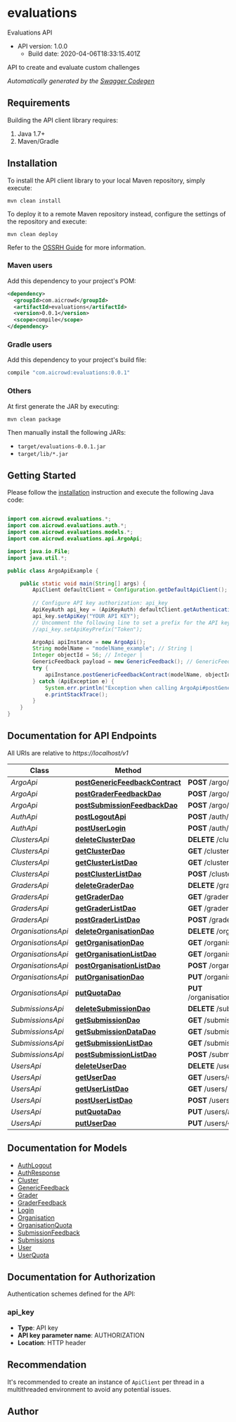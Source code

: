 # evaluations

Evaluations API
- API version: 1.0.0
  - Build date: 2020-04-06T18:33:15.401Z

API to create and evaluate custom challenges


*Automatically generated by the [Swagger Codegen](https://github.com/swagger-api/swagger-codegen)*


## Requirements

Building the API client library requires:
1. Java 1.7+
2. Maven/Gradle

## Installation

To install the API client library to your local Maven repository, simply execute:

```shell
mvn clean install
```

To deploy it to a remote Maven repository instead, configure the settings of the repository and execute:

```shell
mvn clean deploy
```

Refer to the [OSSRH Guide](http://central.sonatype.org/pages/ossrh-guide.html) for more information.

### Maven users

Add this dependency to your project's POM:

```xml
<dependency>
  <groupId>com.aicrowd</groupId>
  <artifactId>evaluations</artifactId>
  <version>0.0.1</version>
  <scope>compile</scope>
</dependency>
```

### Gradle users

Add this dependency to your project's build file:

```groovy
compile "com.aicrowd:evaluations:0.0.1"
```

### Others

At first generate the JAR by executing:

```shell
mvn clean package
```

Then manually install the following JARs:

* `target/evaluations-0.0.1.jar`
* `target/lib/*.jar`

## Getting Started

Please follow the [installation](#installation) instruction and execute the following Java code:

```java

import com.aicrowd.evaluations.*;
import com.aicrowd.evaluations.auth.*;
import com.aicrowd.evaluations.models.*;
import com.aicrowd.evaluations.api.ArgoApi;

import java.io.File;
import java.util.*;

public class ArgoApiExample {

    public static void main(String[] args) {
        ApiClient defaultClient = Configuration.getDefaultApiClient();
        
        // Configure API key authorization: api_key
        ApiKeyAuth api_key = (ApiKeyAuth) defaultClient.getAuthentication("api_key");
        api_key.setApiKey("YOUR API KEY");
        // Uncomment the following line to set a prefix for the API key, e.g. "Token" (defaults to null)
        //api_key.setApiKeyPrefix("Token");

        ArgoApi apiInstance = new ArgoApi();
        String modelName = "modelName_example"; // String | 
        Integer objectId = 56; // Integer | 
        GenericFeedback payload = new GenericFeedback(); // GenericFeedback | 
        try {
            apiInstance.postGenericFeedbackContract(modelName, objectId, payload);
        } catch (ApiException e) {
            System.err.println("Exception when calling ArgoApi#postGenericFeedbackContract");
            e.printStackTrace();
        }
    }
}

```

## Documentation for API Endpoints

All URIs are relative to *https://localhost/v1*

Class | Method | HTTP request | Description
------------ | ------------- | ------------- | -------------
*ArgoApi* | [**postGenericFeedbackContract**](docs/ArgoApi.md#postGenericFeedbackContract) | **POST** /argo/{model_name}/{object_id} | 
*ArgoApi* | [**postGraderFeedbackDao**](docs/ArgoApi.md#postGraderFeedbackDao) | **POST** /argo/graders/{grader_id} | 
*ArgoApi* | [**postSubmissionFeedbackDao**](docs/ArgoApi.md#postSubmissionFeedbackDao) | **POST** /argo/submissions/{submission_id} | 
*AuthApi* | [**postLogoutApi**](docs/AuthApi.md#postLogoutApi) | **POST** /auth/logout | 
*AuthApi* | [**postUserLogin**](docs/AuthApi.md#postUserLogin) | **POST** /auth/login | 
*ClustersApi* | [**deleteClusterDao**](docs/ClustersApi.md#deleteClusterDao) | **DELETE** /clusters/{cluster_id} | 
*ClustersApi* | [**getClusterDao**](docs/ClustersApi.md#getClusterDao) | **GET** /clusters/{cluster_id} | 
*ClustersApi* | [**getClusterListDao**](docs/ClustersApi.md#getClusterListDao) | **GET** /clusters/ | 
*ClustersApi* | [**postClusterListDao**](docs/ClustersApi.md#postClusterListDao) | **POST** /clusters/ | 
*GradersApi* | [**deleteGraderDao**](docs/GradersApi.md#deleteGraderDao) | **DELETE** /graders/{grader_id} | 
*GradersApi* | [**getGraderDao**](docs/GradersApi.md#getGraderDao) | **GET** /graders/{grader_id} | 
*GradersApi* | [**getGraderListDao**](docs/GradersApi.md#getGraderListDao) | **GET** /graders/ | 
*GradersApi* | [**postGraderListDao**](docs/GradersApi.md#postGraderListDao) | **POST** /graders/ | 
*OrganisationsApi* | [**deleteOrganisationDao**](docs/OrganisationsApi.md#deleteOrganisationDao) | **DELETE** /organisations/{organisation_id} | 
*OrganisationsApi* | [**getOrganisationDao**](docs/OrganisationsApi.md#getOrganisationDao) | **GET** /organisations/{organisation_id} | 
*OrganisationsApi* | [**getOrganisationListDao**](docs/OrganisationsApi.md#getOrganisationListDao) | **GET** /organisations/ | 
*OrganisationsApi* | [**postOrganisationListDao**](docs/OrganisationsApi.md#postOrganisationListDao) | **POST** /organisations/ | 
*OrganisationsApi* | [**putOrganisationDao**](docs/OrganisationsApi.md#putOrganisationDao) | **PUT** /organisations/{organisation_id} | 
*OrganisationsApi* | [**putQuotaDao**](docs/OrganisationsApi.md#putQuotaDao) | **PUT** /organisations/addquota/{organisation_id} | 
*SubmissionsApi* | [**deleteSubmissionDao**](docs/SubmissionsApi.md#deleteSubmissionDao) | **DELETE** /submissions/{submission_id} | 
*SubmissionsApi* | [**getSubmissionDao**](docs/SubmissionsApi.md#getSubmissionDao) | **GET** /submissions/{submission_id} | 
*SubmissionsApi* | [**getSubmissionDataDao**](docs/SubmissionsApi.md#getSubmissionDataDao) | **GET** /submissions/{submission_id}/data | 
*SubmissionsApi* | [**getSubmissionListDao**](docs/SubmissionsApi.md#getSubmissionListDao) | **GET** /submissions/ | 
*SubmissionsApi* | [**postSubmissionListDao**](docs/SubmissionsApi.md#postSubmissionListDao) | **POST** /submissions/ | 
*UsersApi* | [**deleteUserDao**](docs/UsersApi.md#deleteUserDao) | **DELETE** /users/{user_id} | 
*UsersApi* | [**getUserDao**](docs/UsersApi.md#getUserDao) | **GET** /users/{user_id} | 
*UsersApi* | [**getUserListDao**](docs/UsersApi.md#getUserListDao) | **GET** /users/ | 
*UsersApi* | [**postUserListDao**](docs/UsersApi.md#postUserListDao) | **POST** /users/ | 
*UsersApi* | [**putQuotaDao**](docs/UsersApi.md#putQuotaDao) | **PUT** /users/addquota/{user_id} | 
*UsersApi* | [**putUserDao**](docs/UsersApi.md#putUserDao) | **PUT** /users/{user_id} | 


## Documentation for Models

 - [AuthLogout](docs/AuthLogout.md)
 - [AuthResponse](docs/AuthResponse.md)
 - [Cluster](docs/Cluster.md)
 - [GenericFeedback](docs/GenericFeedback.md)
 - [Grader](docs/Grader.md)
 - [GraderFeedback](docs/GraderFeedback.md)
 - [Login](docs/Login.md)
 - [Organisation](docs/Organisation.md)
 - [OrganisationQuota](docs/OrganisationQuota.md)
 - [SubmissionFeedback](docs/SubmissionFeedback.md)
 - [Submissions](docs/Submissions.md)
 - [User](docs/User.md)
 - [UserQuota](docs/UserQuota.md)


## Documentation for Authorization

Authentication schemes defined for the API:
### api_key

- **Type**: API key
- **API key parameter name**: AUTHORIZATION
- **Location**: HTTP header


## Recommendation

It's recommended to create an instance of `ApiClient` per thread in a multithreaded environment to avoid any potential issues.

## Author



